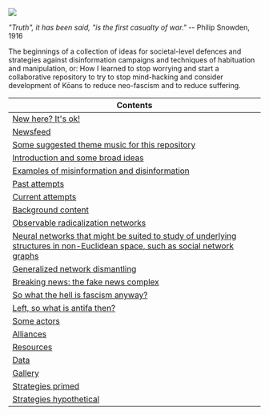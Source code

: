 ![](https://raw.githubusercontent.com/wdbm/InfoPeace/master/media/InfoPeace.gif)

*"Truth", it has been said, "is the first casualty of war."* -- Philip Snowden, 1916

The beginnings of a collection of ideas for societal-level defences and strategies against disinformation campaigns and techniques of habituation and manipulation, or: How I learned to stop worrying and start a collaborative repository to try to stop mind-hacking and consider development of Kōans to reduce neo-fascism and to reduce suffering.

|**Contents**                                                                                                                                                    |
|----------------------------------------------------------------------------------------------------------------------------------------------------------------|
|[New here? It's ok!](documentation/new_here.md)                                                                                                                 |
|[Newsfeed](documentation/newsfeed.md)                                                                                                                           |
|[Some suggested theme music for this repository](documentation/music.md)                                                                                        |
|[Introduction and some broad ideas](documentation/introduction.md)                                                                                              |
|[Examples of misinformation and disinformation](documentation/examples.md)                                                                                      |
|[Past attempts](documentation/attempts_past.md)                                                                                                                 |
|[Current attempts](documentation/attempts_current.md)                                                                                                           |
|[Background content](documentation/background.md)                                                                                                               |
|[Observable radicalization networks](documentation/observable_radicalization_networks.md)                                                                       |
|[Neural networks that might be suited to study of underlying structures in non-Euclidean space, such as social network graphs](documentation/neural_networks.md)|
|[Generalized network dismantling](documentation/generalized_network_dismantling.md)                                                                             |
|[Breaking news: the fake news complex](documentation/fake_news.md)                                                                                              |
|[So what the hell is fascism anyway?](documentation/fascism.md)                                                                                                 |
|[Left, so what is antifa then?](documentation/antifa.md)                                                                                                        |
|[Some actors](documentation/actors.md)                                                                                                                          |
|[Alliances](documentation/alliances.md)                                                                                                                         |
|[Resources](documentation/resources.md)                                                                                                                         |
|[Data](documentation/data.md)                                                                                                                                   |
|[Gallery](documentation/gallery.md)                                                                                                                             |
|[Strategies primed](documentation/strategies_primed.md)                                                                                                         |
|[Strategies hypothetical](documentation/strategies_hypothetical.md)                                                                                             |
